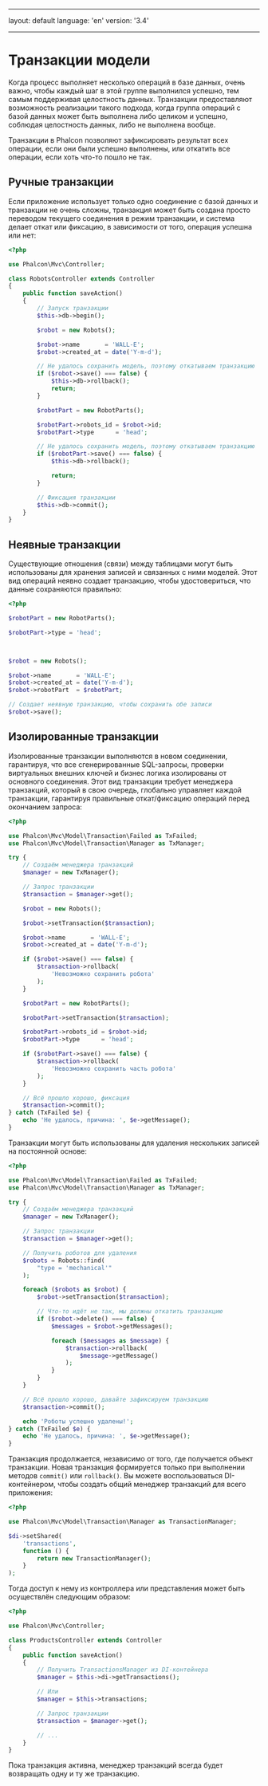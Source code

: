 * * *

layout: default language: 'en' version: '3.4'

* * *

<a name='overview'></a>

# Транзакции модели

Когда процесс выполняет несколько операций в базе данных, очень важно, чтобы каждый шаг в этой группе выполнился успешно, тем самым поддерживая целостность данных. Транзакции предоставляют возможность реализации такого подхода, когда группа операций с базой данных может быть выполнена либо целиком и успешно, соблюдая целостность данных, либо не выполнена вообще.

Транзакции в Phalcon позволяют зафиксировать результат всех операции, если они были успешно выполнены, или откатить все операции, если хоть что-то пошло не так.

<a name='manual'></a>

## Ручные транзакции

Если приложение использует только одно соединение с базой данных и транзакции не очень сложны, транзакция может быть создана просто переводом текущего соединения в режим транзакции, и система делает откат или фиксацию, в зависимости от того, операция успешна или нет:

```php
<?php

use Phalcon\Mvc\Controller;

class RobotsController extends Controller
{
    public function saveAction()
    {
        // Запуск транзакции
        $this->db->begin();

        $robot = new Robots();

        $robot->name       = 'WALL-E';
        $robot->created_at = date('Y-m-d');

        // Не удалось сохранить модель, поэтому откатываем транзакцию
        if ($robot->save() === false) {
            $this->db->rollback();
            return;
        }

        $robotPart = new RobotParts();

        $robotPart->robots_id = $robot->id;
        $robotPart->type      = 'head';

        // Не удалось сохранить модель, поэтому откатываем транзакцию
        if ($robotPart->save() === false) {
            $this->db->rollback();

            return;
        }

        // Фиксация транзакции
        $this->db->commit();
    }
}
```

<a name='implicit'></a>

## Неявные транзакции

Существующие отношения (связи) между таблицами могут быть использованы для хранения записей и связанных с ними моделей. Этот вид операций неявно создает транзакцию, чтобы удостовериться, что данные сохраняются правильно:

```php
<?php

$robotPart = new RobotParts();

$robotPart->type = 'head';



$robot = new Robots();

$robot->name       = 'WALL-E';
$robot->created_at = date('Y-m-d');
$robot->robotPart  = $robotPart;

// Создает неявную транзакцию, чтобы сохранить обе записи
$robot->save();
```

<a name='isolated'></a>

## Изолированные транзакции

Изолированные транзакции выполняются в новом соединении, гарантируя, что все сгенерированные SQL-запросы, проверки виртуальных внешних ключей и бизнес логика изолированы от основного соединения. Этот вид транзакции требует менеджера транзакций, который в свою очередь, глобально управляет каждой транзакции, гарантируя правильные откат/фиксацию операций перед окончанием запроса:

```php
<?php

use Phalcon\Mvc\Model\Transaction\Failed as TxFailed;
use Phalcon\Mvc\Model\Transaction\Manager as TxManager;

try {
    // Создаём менеджера транзакций
    $manager = new TxManager();

    // Запрос транзакции
    $transaction = $manager->get();

    $robot = new Robots();

    $robot->setTransaction($transaction);

    $robot->name       = 'WALL·E';
    $robot->created_at = date('Y-m-d');

    if ($robot->save() === false) {
        $transaction->rollback(
            'Невозможно сохранить робота'
        );
    }

    $robotPart = new RobotParts();

    $robotPart->setTransaction($transaction);

    $robotPart->robots_id = $robot->id;
    $robotPart->type      = 'head';

    if ($robotPart->save() === false) {
        $transaction->rollback(
            'Невозможно сохранить часть робота'
        );
    }

    // Всё прошло хорошо, фиксация
    $transaction->commit();
} catch (TxFailed $e) {
    echo 'Не удалось, причина: ', $e->getMessage();
}
```

Транзакции могут быть использованы для удаления нескольких записей на постоянной основе:

```php
<?php

use Phalcon\Mvc\Model\Transaction\Failed as TxFailed;
use Phalcon\Mvc\Model\Transaction\Manager as TxManager;

try {
    // Создаём менеджера транзакций
    $manager = new TxManager();

    // Запрос транзакции
    $transaction = $manager->get();

    // Получить роботов для удаления
    $robots = Robots::find(
        "type = 'mechanical'"
    );

    foreach ($robots as $robot) {
        $robot->setTransaction($transaction);

        // Что-то идёт не так, мы должны откатить транзакцию
        if ($robot->delete() === false) {
            $messages = $robot->getMessages();

            foreach ($messages as $message) {
                $transaction->rollback(
                    $message->getMessage()
                );
            }
        }
    }

    // Всё прошло хорошо, давайте зафиксируем транзакцию
    $transaction->commit();

    echo 'Роботы успешно удалены!';
} catch (TxFailed $e) {
    echo 'Не удалось, причина: ', $e->getMessage();
}
```

Транзакция продолжается, независимо от того, где получается объект транзакции. Новая транзакция формируется только при выполнении методов `commit()` или `rollback()`. Вы можете воспользоваться DI-контейнером, чтобы создать общий менеджер транзакций для всего приложения:

```php
<?php

use Phalcon\Mvc\Model\Transaction\Manager as TransactionManager;

$di->setShared(
    'transactions',
    function () {
        return new TransactionManager();
    }
);
```

Тогда доступ к нему из контроллера или представления может быть осуществлён следующим образом:

```php
<?php

use Phalcon\Mvc\Controller;

class ProductsController extends Controller
{
    public function saveAction()
    {
        // Получить TransactionsManager из DI-контейнера
        $manager = $this->di->getTransactions();

        // Или
        $manager = $this->transactions;

        // Запрос транзакции
        $transaction = $manager->get();

        // ...
    } 
}
```

Пока транзакция активна, менеджер транзакций всегда будет возвращать одну и ту же транзакцию.